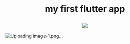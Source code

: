 
 
<h1 align="center">  my first flutter app</p></h3>


<h3 align="center"><img src="https://github.com/Tanay2920003/My-First-Flutter-APP/blob/main/image-1.png"  /></h3>

![Uploading image-1.png…]()
